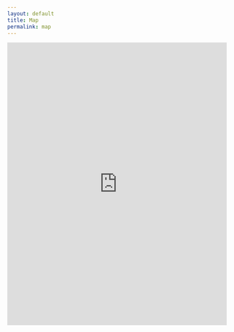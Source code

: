 ```yaml
---
layout: default
title: Map
permalink: map
---
```

<!-- Add an essay or interpretive material below this line,
using HTML or markdown.  Do not modify this file above this line -->
<iframe src='https://cdn.knightlab.com/libs/timeline3/latest/embed/index.html?source=189DsmP7Zvf5bkAaHHbsOGnowcmxNJJdrWIUKyuy5YA4&font=Default&lang=en&initial_zoom=2&height=650' width='100%' height='650' webkitallowfullscreen mozallowfullscreen allowfullscreen frameborder='0'></iframe>
